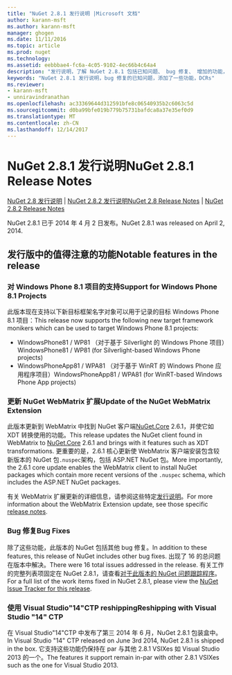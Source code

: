 ```yaml
---
title: "NuGet 2.8.1 发行说明 |Microsoft 文档"
author: karann-msft
ms.author: karann-msft
manager: ghogen
ms.date: 11/11/2016
ms.topic: article
ms.prod: nuget
ms.technology: 
ms.assetid: eebbbae4-fc6a-4c05-9102-4ec66b4c64a4
description: "发行说明，了解 NuGet 2.8.1 包括已知问题、 bug 修复、 增加的功能，以及 DCRs。"
keywords: "NuGet 2.8.1 发行说明，bug 修复的已知问题，添加了一些功能，DCRs"
ms.reviewer:
- karann-msft
- unniravindranathan
ms.openlocfilehash: ac33369644d312591bfe8c06540935b2c6063c5d
ms.sourcegitcommit: d0ba99bfe019b779b75731bafdca8a37e35ef0d9
ms.translationtype: MT
ms.contentlocale: zh-CN
ms.lasthandoff: 12/14/2017
---
```

# <a name="nuget-281-release-notes"></a><span data-ttu-id="fb3ee-104">NuGet 2.8.1 发行说明</span><span class="sxs-lookup"><span data-stu-id="fb3ee-104">NuGet 2.8.1 Release Notes</span></span>

<span data-ttu-id="fb3ee-105">[NuGet 2.8 发行说明](../release-notes/nuget-2.8.md) | [NuGet 2.8.2 发行说明](../release-notes/nuget-2.8.2.md)</span><span class="sxs-lookup"><span data-stu-id="fb3ee-105">[NuGet 2.8 Release Notes](../release-notes/nuget-2.8.md) | [NuGet 2.8.2 Release Notes](../release-notes/nuget-2.8.2.md)</span></span>

<span data-ttu-id="fb3ee-106">NuGet 2.8.1 已于 2014 年 4 月 2 日发布。</span><span class="sxs-lookup"><span data-stu-id="fb3ee-106">NuGet 2.8.1 was released on April 2, 2014.</span></span>

## <a name="notable-features-in-the-release"></a><span data-ttu-id="fb3ee-107">发行版中的值得注意的功能</span><span class="sxs-lookup"><span data-stu-id="fb3ee-107">Notable features in the release</span></span>

### <a name="support-for-windows-phone-81-projects"></a><span data-ttu-id="fb3ee-108">对 Windows Phone 8.1 项目的支持</span><span class="sxs-lookup"><span data-stu-id="fb3ee-108">Support for Windows Phone 8.1 Projects</span></span>
<span data-ttu-id="fb3ee-109">此版本现在支持以下新目标框架名字对象可以用于记录的目标 Windows Phone 8.1 项目：</span><span class="sxs-lookup"><span data-stu-id="fb3ee-109">This release now supports the following new target framework monikers which can be used to target Windows Phone 8.1 projects:</span></span>

* <span data-ttu-id="fb3ee-110">WindowsPhone81 / WP81 （对于基于 Silverlight 的 Windows Phone 项目）</span><span class="sxs-lookup"><span data-stu-id="fb3ee-110">WindowsPhone81 / WP81 (for Silverlight-based Windows Phone projects)</span></span>
* <span data-ttu-id="fb3ee-111">WindowsPhoneApp81 / WPA81 （对于基于 WinRT 的 Windows Phone 应用程序项目）</span><span class="sxs-lookup"><span data-stu-id="fb3ee-111">WindowsPhoneApp81 / WPA81 (for WinRT-based Windows Phone App projects)</span></span>

### <a name="update-of-the-nuget-webmatrix-extension"></a><span data-ttu-id="fb3ee-112">更新 NuGet WebMatrix 扩展</span><span class="sxs-lookup"><span data-stu-id="fb3ee-112">Update of the NuGet WebMatrix Extension</span></span>
<span data-ttu-id="fb3ee-113">此版本更新到 WebMatrix 中找到 NuGet 客户端[NuGet.Core](https://www.nuget.org/packages/Nuget.Core/2.6.1) 2.6.1，并使它如 XDT 转换使用的功能。</span><span class="sxs-lookup"><span data-stu-id="fb3ee-113">This release updates the NuGet client found in WebMatrix to [NuGet.Core](https://www.nuget.org/packages/Nuget.Core/2.6.1) 2.6.1 and brings with it features such as XDT transformations.</span></span> <span data-ttu-id="fb3ee-114">更重要的是，2.6.1 核心更新使 WebMatrix 客户端安装包含较新版本的 NuGet 包`.nuspec`架构，包括 ASP.NET NuGet 包。</span><span class="sxs-lookup"><span data-stu-id="fb3ee-114">More importantly, the 2.6.1 core update enables the WebMatrix client to install NuGet packages which contain more recent versions of the `.nuspec` schema, which includes the ASP.NET NuGet packages.</span></span>

<span data-ttu-id="fb3ee-115">有关 WebMatrix 扩展更新的详细信息，请参阅这些特定[发行说明](../release-notes/nuget-2.6.1-for-WebMatrix.md)。</span><span class="sxs-lookup"><span data-stu-id="fb3ee-115">For more information about the WebMatrix Extension update, see those specific [release notes](../release-notes/nuget-2.6.1-for-WebMatrix.md).</span></span>

### <a name="bug-fixes"></a><span data-ttu-id="fb3ee-116">Bug 修复</span><span class="sxs-lookup"><span data-stu-id="fb3ee-116">Bug Fixes</span></span>
<span data-ttu-id="fb3ee-117">除了这些功能，此版本的 NuGet 包括其他 bug 修复。</span><span class="sxs-lookup"><span data-stu-id="fb3ee-117">In addition to these features, this release of NuGet includes other bug fixes.</span></span> <span data-ttu-id="fb3ee-118">出现了 16 的总问题在版本中解决。</span><span class="sxs-lookup"><span data-stu-id="fb3ee-118">There were 16 total issues addressed in the release.</span></span> <span data-ttu-id="fb3ee-119">有关工作的完整列表项固定在 NuGet 2.8.1，请查看[对于此版本的 NuGet 问题跟踪程序](https://nuget.codeplex.com/workitem/list/advanced?keyword=&status=All&type=All&priority=All&release=NuGet%202.8.1&assignedTo=All&component=All&sortField=LastUpdatedDate&sortDirection=Descending&page=0&reasonClosed=All)。</span><span class="sxs-lookup"><span data-stu-id="fb3ee-119">For a full list of the work items fixed in NuGet 2.8.1, please view the [NuGet Issue Tracker for this release](https://nuget.codeplex.com/workitem/list/advanced?keyword=&status=All&type=All&priority=All&release=NuGet%202.8.1&assignedTo=All&component=All&sortField=LastUpdatedDate&sortDirection=Descending&page=0&reasonClosed=All).</span></span>

### <a name="reshipping-with-visual-studio-14-ctp"></a><span data-ttu-id="fb3ee-120">使用 Visual Studio"14"CTP reshipping</span><span class="sxs-lookup"><span data-stu-id="fb3ee-120">Reshipping with Visual Studio "14" CTP</span></span>
<span data-ttu-id="fb3ee-121">在 Visual Studio"14"CTP 中发布了第三 2014 年 6 月，NuGet 2.8.1 包装盒中。</span><span class="sxs-lookup"><span data-stu-id="fb3ee-121">In Visual Studio "14" CTP released on June 3rd 2014, NuGet 2.8.1 is shipped in the box.</span></span> <span data-ttu-id="fb3ee-122">它支持这些功能仍保持在 par 与其他 2.8.1 VSIXes 如 Visual Studio 2013 的一个。</span><span class="sxs-lookup"><span data-stu-id="fb3ee-122">The features it support remain in-par with other 2.8.1 VSIXes such as the one for Visual Studio 2013.</span></span>
